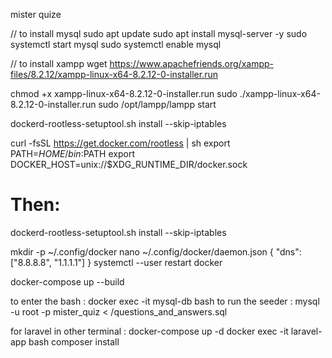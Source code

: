mister quize 









// to install mysql 
sudo apt update
sudo apt install mysql-server -y
sudo systemctl start mysql
sudo systemctl enable mysql


// to install xampp
wget https://www.apachefriends.org/xampp-files/8.2.12/xampp-linux-x64-8.2.12-0-installer.run

chmod +x xampp-linux-x64-8.2.12-0-installer.run
sudo ./xampp-linux-x64-8.2.12-0-installer.run
sudo /opt/lampp/lampp start


dockerd-rootless-setuptool.sh install --skip-iptables

curl -fsSL https://get.docker.com/rootless | sh
export PATH=$HOME/bin:$PATH
export DOCKER_HOST=unix://$XDG_RUNTIME_DIR/docker.sock

# Then:
dockerd-rootless-setuptool.sh install --skip-iptables



mkdir -p ~/.config/docker
nano ~/.config/docker/daemon.json
{
  "dns": ["8.8.8.8", "1.1.1.1"]
}
systemctl --user restart docker



docker-compose up --build


to enter the bash :
docker exec -it mysql-db bash
to run the seeder :
mysql -u root -p mister_quiz < /questions_and_answers.sql

for laravel in other terminal :
 docker-compose up -d
 docker exec -it laravel-app bash
 composer install